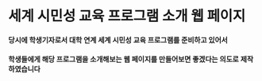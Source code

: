 # 세계 시민성 교육 프로그램 소개 웹 페이지

#### 당시에 학생기자로서 대학 연계 세계 시민성 교육 프로그램를 준비하고 있어서 
#### 학생들에게 해당 프로그램을 소개해보는 웹 페이지를 만들어보면 좋겠다는 의도로 제작하였습니다



